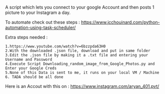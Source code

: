 A script which lets you connect to your google Account and then posts 1 picture to your Instagram a day.

To automate check out these steps : https://www.jcchouinard.com/python-automation-using-task-scheduler/ 

Extra steps needed :

    1.https://www.youtube.com/watch?v=6bzzpda63H0
    2.With the downloaded .json file, download and put in same folder
    3.Edit the .json file by making it a .txt file and entering your Username and Password
    4.Execute Script Downloading_random_image_from_Google_Photos.py and Enter your Google Creds
    5.None of this Data is sent to me, it runs on your local VM / Machine
    6. TADA should be all done

Here is an Accout with this on : https://www.instagram.com/aryan_401.pvt/
